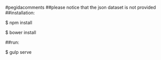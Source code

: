 #pegidacomments
##please notice that the json dataset is not provided
##installation:

$ npm install

$ bower install

##run:

$ gulp serve
